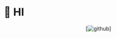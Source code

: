 # 🍻 HI

<div align="center">

[![github](https://github-readme-stats.vercel.app/api?username=lod61)]
</div>
